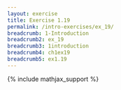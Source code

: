 ```yaml
---
layout: exercise
title: Exercise 1.19
permalink: /intro-exercises/ex_19/
breadcrumb: 1-Introduction
breadcrumb2: ex_19
breadcrumb3: 1introduction
breadcrumb4: ch1ex19
breadcrumb5: ex1.19
---
```


{% include mathjax_support %}




